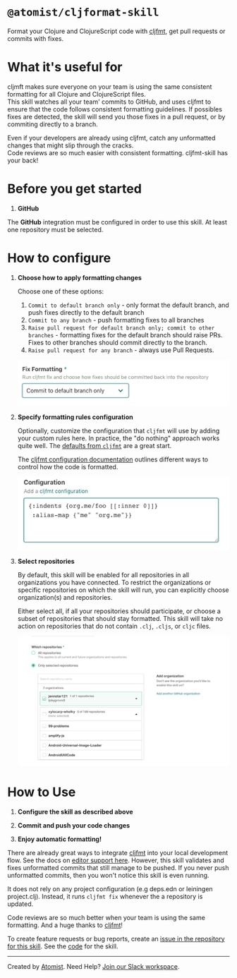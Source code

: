 # `@atomist/cljformat-skill`

Format your Clojure and ClojureScript code with [cljfmt][cljfmt], get pull requests or commits with fixes.

<!---atomist-skill-readme:start--->
  
# What it's useful for

cljmft makes sure everyone on your team is using the same consistent formatting for all Clojure and ClojureScript files.  
This skill watches all your team' commits to GitHub, and uses cljfmt to ensure that the code follows consistent formatting guidelines.
If possibles fixes are detected, the skill will send you those fixes in a pull request, or by commiting directly to a branch.

Even if your developers are already using cljfmt, catch any unformatted changes that might slip through the cracks.  
Code reviews are so much easier with consistent formatting. cljfmt-skill has your back!

# Before you get started

1.  **GitHub**

The **GitHub** integration must be configured in order to use this skill. 
At least one repository must be selected.

# How to configure

1.  **Choose how to apply formatting changes**

    Choose one of these options:
    1. `Commit to default branch only` - only format the default branch, and push fixes directly to the default branch
    2. `Commit to any branch` - push formatting fixes to all branches
    3. `Raise pull request for default branch only; commit to other branches` - formatting fixes for the default branch
        should raise PRs.  Fixes to other branches should commit directly to the branch.
    4. `Raise pull request for any branch` - always use Pull Requests.
    
    ![screenshot1](docs/images/screenshot1.png)
    
2.  **Specify formatting rules configuration**

    Optionally, customize the configuration that `cljfmt` will use by adding your custom rules here. In practice, 
    the "do nothing" approach works quite well.  The 
    [defaults from `cljfmt`](https://github.com/weavejester/cljfmt/blob/master/cljfmt/resources/cljfmt/indents/clojure.clj) 
    are a great start.

    The [cljfmt configuration documentation][configuration] outlines different ways to control how the code
    is formatted.  
    
    ![screenshot2](docs/images/screenshot2.png)
                        
3.  **Select repositories**

    By default, this skill will be enabled for all repositories in all organizations you have connected. To restrict 
    the organizations or specific repositories on which the skill will run, you can explicitly 
    choose organization(s) and repositories.

    Either select all, if all your repositories should participate, or choose a subset of repositories that should 
    stay formatted.  This skill will take no action on repositories that do not contain `.clj`, `.cljs`, or `cljc` files.
    
    ![repo-filter](docs/images/repo-filter.png)    

# How to Use

1. **Configure the skill as described above**

1. **Commit and push your code changes** 

1. **Enjoy automatic formatting!**

There are already great ways to integrate [cljfmt][cljfmt] into your local development flow.  See the docs on
[editor support here][editor-support].  However, this skill validates and fixes unformatted commits that still manage
to be pushed.  If you never push unformatted commits, then you won't notice this skill is even running.

It does not rely on any project configuration (e.g deps.edn or leiningen project.clj).  Instead,
it runs `cljfmt fix` whenever the a repository is updated.  

Code reviews are so much better when your team is using the same formatting.  And a huge thanks to [cljfmt](cljfmt)!

To create feature requests or bug reports, create an [issue in the repository for this skill](https://github.com/atomist-skills/cljfmt-skill/issues). 
See the [code](https://github.com/atomist-skills/cljfmt-skill) for the skill.

[cljfmt]: https://github.com/weavejester/cljfmt
[editor-support]: https://github.com/weavejester/cljfmt#editor-support
[configuration]: https://github.com/weavejester/cljfmt#configuration

<!---atomist-skill-readme:end--->

---

Created by [Atomist][atomist].
Need Help?  [Join our Slack workspace][slack].

[atomist]: https://atomist.com/ (Atomist - How Teams Deliver Software)
[slack]: https://join.atomist.com/ (Atomist Community Slack)
